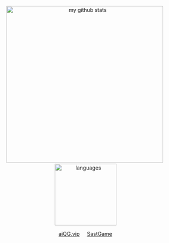 

<!-- status codes -->
<p align="center">
    <img src="https://github-readme-stats.vercel.app/api?username=aiQG&show_icons=true&theme=merko&count_private=true" alt="my github stats" width="420"/>&nbsp;<img src="https://github-readme-stats.vercel.app/api/top-langs/?username=aiQG&layout=compact&theme=merko&langs_count=10" alt="languages" height="165">
</p>


 <p align="center">
    <a align="center" href="https://aiQG.vip">aiQG.vip</a> &nbsp; &nbsp; <a align="center" href="https://SastGame.com">SastGame</a>
 </p>



